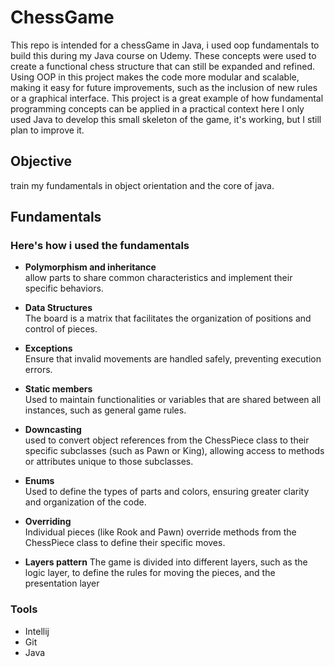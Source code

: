 # ChessGame
This repo is intended for a chessGame in Java, i used oop fundamentals to build this during my Java course on Udemy.
These concepts were used to create a functional chess structure that can still be expanded and refined.
Using OOP in this project makes the code more modular and scalable, making it easy for future improvements, such as the inclusion of new rules or a graphical interface.
This project is a great example of how fundamental programming concepts can be applied in a practical context​
here I only used Java to develop this small skeleton of the game, it's working, but I still plan to improve it.

## Objective 
train my fundamentals in object orientation and the core of java.

## Fundamentals  
  ### Here's how i used the fundamentals 
- **Polymorphism and inheritance**\
allow parts to share common characteristics and implement their specific behaviors.


- **Data Structures**\
The board is a matrix that facilitates the organization of positions and control of pieces.


- **Exceptions**\
Ensure that invalid movements are handled safely, preventing execution errors.

  
- **Static members**\
Used to maintain functionalities or variables that are shared between all instances, such as general game rules.


- **Downcasting**\
used to convert object references from the ChessPiece class to their specific subclasses (such as Pawn or King), allowing access to methods or attributes unique to those subclasses.


- **Enums**\
Used to define the types of parts and colors, ensuring greater clarity and organization of the code.


- **Overriding**\
Individual pieces (like Rook and Pawn) override methods from the ChessPiece class to define their specific moves.


- **Layers pattern**
The game is divided into different layers, such as the logic layer, to define the rules for moving the pieces, and the presentation layer


  
### Tools
- Intellij
- Git
- Java
 
